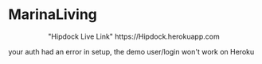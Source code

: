 # MarinaLiving

<p align="center">
"Hipdock Live Link"  
  https://Hipdock.herokuapp.com
</p>


<!-- Backend is setup -->

your auth had an error in setup, the demo user/login won't work on Heroku
